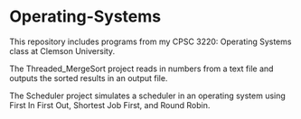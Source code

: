 # Operating-Systems

This repository includes programs from my CPSC 3220: Operating Systems class at Clemson University.


The Threaded_MergeSort project reads in numbers from a text file and outputs the sorted results in an output file.

The Scheduler project simulates a scheduler in an operating system using First In First Out, Shortest Job First, and Round Robin.
